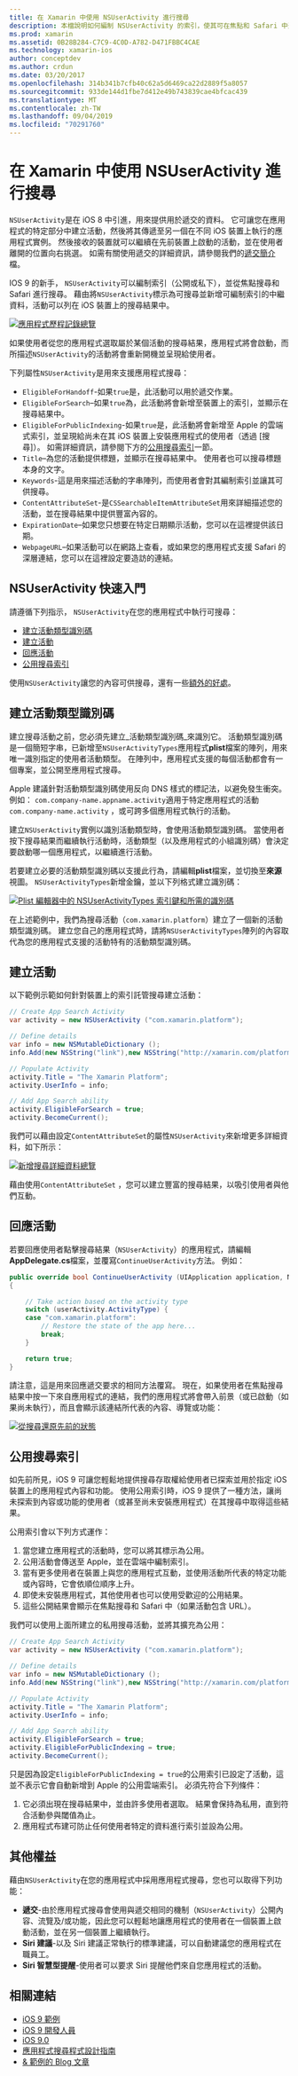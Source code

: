 ```yaml
---
title: 在 Xamarin 中使用 NSUserActivity 進行搜尋
description: 本檔說明如何編制 NSUserActivity 的索引，使其可在焦點和 Safari 中進行搜尋。 它討論如何在搜尋結果中回應 NSUserActivity 的選取專案。
ms.prod: xamarin
ms.assetid: 0B28B284-C7C9-4C0D-A782-D471FBBC4CAE
ms.technology: xamarin-ios
author: conceptdev
ms.author: crdun
ms.date: 03/20/2017
ms.openlocfilehash: 314b341b7cfb40c62a5d6469ca22d2889f5a8057
ms.sourcegitcommit: 933de144d1fbe7d412e49b743839cae4bfcac439
ms.translationtype: MT
ms.contentlocale: zh-TW
ms.lasthandoff: 09/04/2019
ms.locfileid: "70291760"
---
```

# <a name="search-with-nsuseractivity-in-xamarinios"></a>在 Xamarin 中使用 NSUserActivity 進行搜尋

`NSUserActivity`是在 iOS 8 中引進，用來提供用於遞交的資料。
它可讓您在應用程式的特定部分中建立活動，然後將其傳遞至另一個在不同 iOS 裝置上執行的應用程式實例。 然後接收的裝置就可以繼續在先前裝置上啟動的活動，並在使用者離開的位置向右挑選。 如需有關使用遞交的詳細資訊，請參閱我們的[遞交簡介](~/ios/platform/handoff.md)檔。

IOS 9 的新手， `NSUserActivity`可以編制索引（公開或私下），並從焦點搜尋和 Safari 進行搜尋。 藉由將`NSUserActivity`標示為可搜尋並新增可編制索引的中繼資料，活動可以列在 iOS 裝置上的搜尋結果中。

[![](nsuseractivity-images/apphistory01.png "應用程式歷程記錄總覽")](nsuseractivity-images/apphistory01.png#lightbox)

如果使用者從您的應用程式選取屬於某個活動的搜尋結果，應用程式將會啟動，而所描述`NSUserActivity`的活動將會重新開機並呈現給使用者。

下列屬性`NSUserActivity`是用來支援應用程式搜尋：

- `EligibleForHandoff`-如果`true`是，此活動可以用於遞交作業。
- `EligibleForSearch`–如果`true`為，此活動將會新增至裝置上的索引，並顯示在搜尋結果中。
- `EligibleForPublicIndexing`-如果`true`是，此活動將會新增至 Apple 的雲端式索引，並呈現給尚未在其 iOS 裝置上安裝應用程式的使用者（透過 [搜尋]）。 如需詳細資訊，請參閱下方的[公用搜尋索引](#public-search-indexing)一節。
- `Title`–為您的活動提供標題，並顯示在搜尋結果中。 使用者也可以搜尋標題本身的文字。
- `Keywords`-這是用來描述活動的字串陣列，而使用者會對其編制索引並讓其可供搜尋。
- `ContentAttributeSet`-是`CSSearchableItemAttributeSet`用來詳細描述您的活動，並在搜尋結果中提供豐富內容的。
- `ExpirationDate`–如果您只想要在特定日期顯示活動，您可以在這裡提供該日期。
- `WebpageURL`–如果活動可以在網路上查看，或如果您的應用程式支援 Safari 的深層連結，您可以在這裡設定要造訪的連結。

## <a name="nsuseractivity-quickstart"></a>NSUserActivity 快速入門

請遵循下列指示， `NSUserActivity`在您的應用程式中執行可搜尋：

- [建立活動類型識別碼](#creatingtypeid)
- [建立活動](#createactivity)
- [回應活動](#respondactivity)
- [公用搜尋索引](#indexing)

使用`NSUserActivity`讓您的內容可供搜尋，還有一些[額外的好處](#benefits)。

<a name="creatingtypeid" />

## <a name="creating-activity-type-identifiers"></a>建立活動類型識別碼

建立搜尋活動之前，您必須先建立_活動類型識別碼_來識別它。 活動類型識別碼是一個簡短字串，已新增至`NSUserActivityTypes`應用程式**plist**檔案的陣列，用來唯一識別指定的使用者活動類型。 在陣列中，應用程式支援的每個活動都會有一個專案，並公開至應用程式搜尋。 

Apple 建議針對活動類型識別碼使用反向 DNS 樣式的標記法，以避免發生衝突。 例如： `com.company-name.appname.activity`適用于特定應用程式的活動`com.company-name.activity` ，或可跨多個應用程式執行的活動。

建立`NSUserActivity`實例以識別活動類型時，會使用活動類型識別碼。 當使用者按下搜尋結果而繼續執行活動時，活動類型（以及應用程式的小組識別碼）會決定要啟動哪一個應用程式，以繼續進行活動。

若要建立必要的活動類型識別碼以支援此行為，請編輯**plist**檔案，並切換至**來源**視圖。 `NSUserActivityTypes`新增金鑰，並以下列格式建立識別碼：

[![](nsuseractivity-images/type01.png "Plist 編輯器中的 NSUserActivityTypes 索引鍵和所需的識別碼")](nsuseractivity-images/type01.png#lightbox)

在上述範例中，我們為搜尋活動（`com.xamarin.platform`）建立了一個新的活動類型識別碼。 建立您自己的應用程式時，請將`NSUserActivityTypes`陣列的內容取代為您的應用程式支援的活動特有的活動類型識別碼。

<a name="createactivity" />

## <a name="creating-an-activity"></a>建立活動

以下範例示範如何針對裝置上的索引託管搜尋建立活動：

```csharp
// Create App Search Activity
var activity = new NSUserActivity ("com.xamarin.platform");

// Define details
var info = new NSMutableDictionary ();
info.Add(new NSString("link"),new NSString("http://xamarin.com/platform"));

// Populate Activity
activity.Title = "The Xamarin Platform";
activity.UserInfo = info;

// Add App Search ability
activity.EligibleForSearch = true;
activity.BecomeCurrent();
```

我們可以藉由設定`ContentAttributeSet`的屬性`NSUserActivity`來新增更多詳細資料，如下所示：

[![](nsuseractivity-images/apphistory02.png "新增搜尋詳細資料總覽")](nsuseractivity-images/apphistory02.png#lightbox)

藉由使用`ContentAttributeSet` ，您可以建立豐富的搜尋結果，以吸引使用者與他們互動。

<a name="respondactivity" />

## <a name="responding-to-an-activity"></a>回應活動

若要回應使用者點擊搜尋結果（`NSUserActivity`）的應用程式，請編輯**AppDelegate.cs**檔案，並覆寫`ContinueUserActivity`方法。 例如：

```csharp
public override bool ContinueUserActivity (UIApplication application, NSUserActivity userActivity, UIApplicationRestorationHandler completionHandler)
{

    // Take action based on the activity type
    switch (userActivity.ActivityType) {
    case "com.xamarin.platform":
        // Restore the state of the app here...
        break;
    }

    return true;
}
```

請注意，這是用來回應遞交要求的相同方法覆寫。 現在，如果使用者在焦點搜尋結果中按一下來自應用程式的連結，我們的應用程式將會帶入前景（或已啟動（如果尚未執行），而且會顯示該連結所代表的內容、導覽或功能：

[![](nsuseractivity-images/apphistory03.png "從搜尋還原先前的狀態")](nsuseractivity-images/apphistory03.png#lightbox)

<a name="indexing" />

## <a name="public-search-indexing"></a>公用搜尋索引

如先前所見，iOS 9 可讓您輕鬆地提供搜尋存取權給使用者已探索並用於指定 iOS 裝置上的應用程式內容和功能。 使用公用索引時，iOS 9 提供了一種方法，讓尚未探索到內容或功能的使用者（或甚至尚未安裝應用程式）在其搜尋中取得這些結果。

公用索引會以下列方式運作：

1. 當您建立應用程式的活動時，您可以將其標示為公用。
2. 公用活動會傳送至 Apple，並在雲端中編制索引。
3. 當有更多使用者在裝置上與您的應用程式互動，並使用活動所代表的特定功能或內容時，它會依順位順序上升。
4. 即使未安裝應用程式，其他使用者也可以使用受歡迎的公用結果。
5. 這些公開結果會顯示在焦點搜尋和 Safari 中（如果活動包含 URL）。

我們可以使用上面所建立的私用搜尋活動，並將其擴充為公用：

```csharp
// Create App Search Activity
var activity = new NSUserActivity ("com.xamarin.platform");

// Define details
var info = new NSMutableDictionary ();
info.Add(new NSString("link"),new NSString("http://xamarin.com/platform"));

// Populate Activity
activity.Title = "The Xamarin Platform";
activity.UserInfo = info;

// Add App Search ability
activity.EligibleForSearch = true;
activity.EligibleForPublicIndexing = true;
activity.BecomeCurrent();
```

只是因為設定`EligibleForPublicIndexing = true`的公用索引已設定了活動，這並不表示它會自動新增到 Apple 的公用雲端索引。 必須先符合下列條件：

1. 它必須出現在搜尋結果中，並由許多使用者選取。 結果會保持為私用，直到符合活動參與閾值為止。
2. 應用程式布建可防止任何使用者特定的資料進行索引並設為公用。

<a name="benefits" />

## <a name="additional-benefits"></a>其他權益

藉由`NSUserActivity`在您的應用程式中採用應用程式搜尋，您也可以取得下列功能：

- **遞交**-由於應用程式搜尋會使用與遞交相同的機制（`NSUserActivity`）公開內容、流覽及/或功能，因此您可以輕鬆地讓應用程式的使用者在一個裝置上啟動活動，並在另一個裝置上繼續執行。
- **Siri 建議**-以及 Siri 建議正常執行的標準建議，可以自動建議您的應用程式在職員工。
- **Siri 智慧型提醒**-使用者可以要求 Siri 提醒他們來自您應用程式的活動。



## <a name="related-links"></a>相關連結

- [iOS 9 範例](https://docs.microsoft.com/samples/browse/?products=xamarin&term=Xamarin.iOS+iOS9)
- [iOS 9 開發人員](https://developer.apple.com/ios/pre-release/)
- [iOS 9.0](https://developer.apple.com/library/prerelease/ios/releasenotes/General/WhatsNewIniOS/Articles/iOS9.html)
- [應用程式搜尋程式設計指南](https://developer.apple.com/library/prerelease/ios/documentation/General/Conceptual/AppSearch/index.html#//apple_ref/doc/uid/TP40016308)
- [& 範例的 Blog 文章](https://blog.xamarin.com/improve-discoverability-with-search-in-ios-9/)
